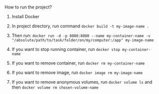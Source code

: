 How to run the project?

1. Install Docker

2. In project directory, run command
  ``` docker build -t my-image-name . ```

3. Then run:
  ``` docker run -d -p 8080:8080 --name my-container-name -v "/absolute/path/to/task/folder/on/my/computer:/app" my-image-name ```

4. If you want to stop running container, run
  ``` docker stop my-container-name ```

5. If you want to remove container, run
  ``` docker rm my-container-name ```

6. If you want to remove image, run
  ``` docker image rm my-image-name ```

7. If you want to remove anonymous volumes, run
  ``` docker volume ls ```
  and then
  ``` docker volume rm chosen-volume-name ```